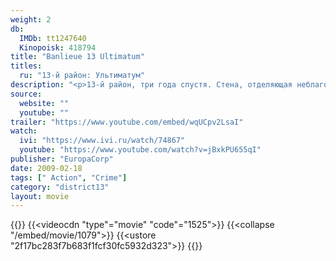 ```yaml
---
weight: 2
db:
  IMDb: tt1247640
  Kinopoisk: 418794
title: "Banlieue 13 Ultimatum"
titles: 
  ru: "13-й район: Ультиматум"
description: "<p>13-й район, три года спустя. Стена, отделяющая неблагополучный пригород от столицы, стала больше, выше и отгородила от цивилизации еще больше кварталов. По эту сторону стены правят пять банд, контролирующих этнические районы. Правительство как никогда заинтересовано в «урегулировании проблемы», и разведывательные службы охотно инициируют беспорядки. Лейто и Дамьену снова приходится объединить усилия, чтобы спасти Париж от хаоса.</p>"
source: 
  website: ""
  youtube: ""
trailer: "https://www.youtube.com/embed/wqUCpv2LsaI"
watch:
  ivi: "https://www.ivi.ru/watch/74867"
  youtube: "https://www.youtube.com/watch?v=jBxkPU655qI"
publisher: "EuropaCorp"
date: 2009-02-18
tags: [" Action", "Crime"]
category: "district13"
layout: movie
---
```

{{<players>}}
    {{<videocdn "type"="movie" "code"="1525">}}
    {{<collapse "/embed/movie/1079">}}
    {{<ustore "2f17bc283f7b683f1fcf30fc5932d323">}}
{{</players>}}
